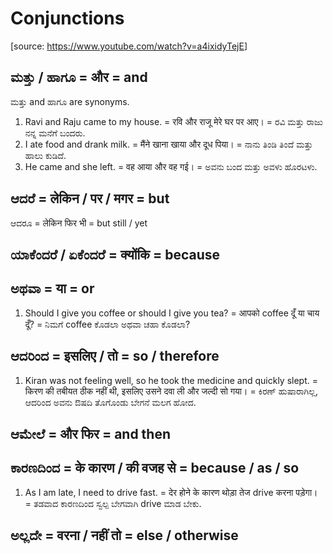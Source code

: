 # Conjunctions

[source: <https://www.youtube.com/watch?v=a4ixidyTejE>]

## ಮತ್ತು / ಹಾಗೂ = और = and

ಮತ್ತು and ಹಾಗೂ are synonyms.

1.  Ravi and Raju came to my house.
    = रवि और राजू मेरे घर पर आए।
    = ರವಿ ಮತ್ತು ರಾಜು ನನ್ನ ಮನೆಗೆ ಬಂದರು.
2.  I ate food and drank milk.
    = मैंने खाना खाया और दूध पिया।
    = ನಾನು ತಿಂಡಿ ತಿಂದೆ ಮತ್ತು ಹಾಲು ಕುಡಿದೆ.
3.  He came and she left.
    = वह आया और वह गई।
    = ಅವನು ಬಂದ ಮತ್ತು ಅವಳು ಹೊರಟಳು.

## ಆದರೆ = लेकिन / पर / मगर = but

ಆದರೂ = लेकिन फिर भी = but still / yet

## ಯಾಕೆಂದರೆ / ಏಕೆಂದರೆ = क्योंकि = because

## ಅಥವಾ = या = or

1.  Should I give you coffee or should I give you tea?
    = आपको coffee दूँ या चाय दूँ?
    = ನಿಮಗೆ coffee ಕೊಡಲಾ ಅಥವಾ ಚಹಾ ಕೊಡಲಾ?

## ಆದರಿಂದ = इसलिए / तो = so / therefore

1.  Kiran was not feeling well, so he took the medicine and quickly slept.
    = किरण की तबीयत ठीक नहीं थी, इसलिए उसने दवा ली और जल्दी सो गया।
    = ಕಿರಣ್ ಹುಷಾರಾಗಿಲ್ಲ, ಆದರಿಂದ ಅವನು ಔಷದಿ ತೊಗೊಂಡು ಬೇಗನೆ ಮಲಗ ಹೋದ.

## ಆಮೇಲೆ = और फिर = and then

## ಕಾರಣದಿಂದ = के कारण / की वजह से = because / as / so

1.  As I am late, I need to drive fast.
    = देर होने के कारण थोड़ा तेज drive करना पड़ेगा।
    = ತಡವಾದ ಕಾರಣದಿಂದ ಸ್ವಲ್ಪ ಬೇಗವಾಗಿ drive ಮಾಡ ಬೇಕು.

## ಅಲ್ಲದೇ = वरना / नहीं तो = else / otherwise
